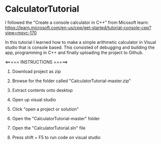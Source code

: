 # CalculatorTutorial

I followed the "Create a console calculator in C++" from Micosoft learn: https://learn.microsoft.com/en-us/cpp/get-started/tutorial-console-cpp?view=msvc-170

In this tutorial I learned how to make a simple arithmetic calculator in Visual studio that is console based. This consisted
of debugging and building the app, programming in C++ and finally uploading the project to Github.

<===== INSTRUCTIONS =====>

1. Download project as zip

2. Browse for the folder called "CalculatorTutorial-master.zip"

3. Extract contents onto desktop

4. Open up visual studio

5. Click "open a project or solution"

6. Open the "CalculatorTutorial-master" folder

7. Open the "CalculatorTutorial.sln" file

8. Press shift + F5 to run code on visual studio


